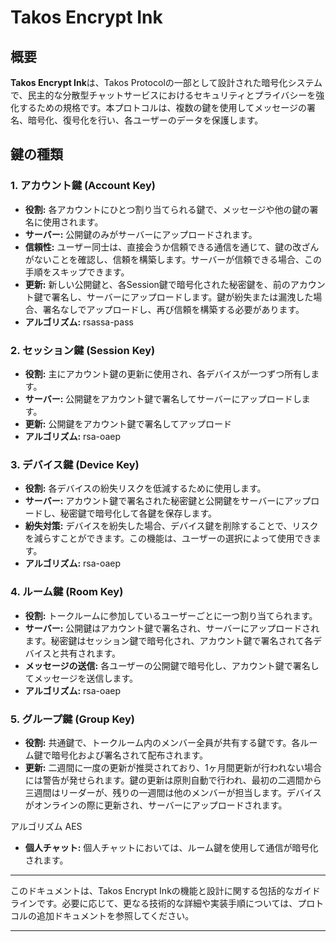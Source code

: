 # Takos Encrypt Ink

## 概要
**Takos Encrypt Ink**は、Takos Protocolの一部として設計された暗号化システムで、民主的な分散型チャットサービスにおけるセキュリティとプライバシーを強化するための規格です。本プロトコルは、複数の鍵を使用してメッセージの署名、暗号化、復号化を行い、各ユーザーのデータを保護します。

## 鍵の種類

### 1. アカウント鍵 (Account Key)
- **役割:** 各アカウントにひとつ割り当てられる鍵で、メッセージや他の鍵の署名に使用されます。
- **サーバー:** 公開鍵のみがサーバーにアップロードされます。
- **信頼性:** ユーザー同士は、直接会うか信頼できる通信を通じて、鍵の改ざんがないことを確認し、信頼を構築します。サーバーが信頼できる場合、この手順をスキップできます。
- **更新:** 新しい公開鍵と、各Session鍵で暗号化された秘密鍵を、前のアカウント鍵で署名し、サーバーにアップロードします。鍵が紛失または漏洩した場合、署名なしでアップロードし、再び信頼を構築する必要があります。
- **アルゴリズム:** rsassa-pass

### 2. セッション鍵 (Session Key)
- **役割:** 主にアカウント鍵の更新に使用され、各デバイスが一つずつ所有します。
- **サーバー:** 公開鍵をアカウント鍵で署名してサーバーにアップロードします。
- **更新:** 公開鍵をアカウント鍵で署名してアップロード
- **アルゴリズム:** rsa-oaep

### 3. デバイス鍵 (Device Key)
- **役割:** 各デバイスの紛失リスクを低減するために使用します。
- **サーバー:** アカウント鍵で署名された秘密鍵と公開鍵をサーバーにアップロードし、秘密鍵で暗号化して各鍵を保存します。
- **紛失対策:** デバイスを紛失した場合、デバイス鍵を削除することで、リスクを減らすことができます。この機能は、ユーザーの選択によって使用できます。
- **アルゴリズム:** rsa-oaep

### 4. ルーム鍵 (Room Key)
- **役割:** トークルームに参加しているユーザーごとに一つ割り当てられます。
- **サーバー:** 公開鍵はアカウント鍵で署名され、サーバーにアップロードされます。秘密鍵はセッション鍵で暗号化され、アカウント鍵で署名されて各デバイスと共有されます。
- **メッセージの送信:** 各ユーザーの公開鍵で暗号化し、アカウント鍵で署名してメッセージを送信します。
- **アルゴリズム:** rsa-oaep

### 5. グループ鍵 (Group Key)
- **役割:** 共通鍵で、トークルーム内のメンバー全員が共有する鍵です。各ルーム鍵で暗号化および署名されて配布されます。
- **更新:** 二週間に一度の更新が推奨されており、1ヶ月間更新が行われない場合には警告が発せられます。鍵の更新は原則自動で行われ、最初の二週間から三週間はリーダーが、残りの一週間は他のメンバーが担当します。デバイスがオンラインの際に更新され、サーバーにアップロードされます。

アルゴリズム AES

- **個人チャット:** 個人チャットにおいては、ルーム鍵を使用して通信が暗号化されます。

---

このドキュメントは、Takos Encrypt Inkの機能と設計に関する包括的なガイドラインです。必要に応じて、更なる技術的な詳細や実装手順については、プロトコルの追加ドキュメントを参照してください。

---